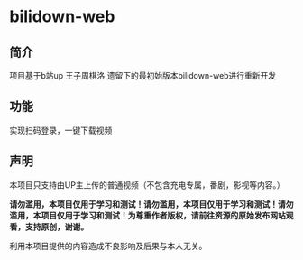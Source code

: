 # bilidown-web
## 简介
项目基于b站up 王子周棋洛 遗留下的最初始版本bilidown-web进行重新开发
## 功能
实现扫码登录，一键下载视频
## 声明
本项目只支持由UP主上传的普通视频（不包含充电专属，番剧，影视等内容。）

<strong>请勿滥用，本项目仅用于学习和测试！请勿滥用，本项目仅用于学习和测试！请勿滥用，本项目仅用于学习和测试！为尊重作者版权，请前往资源的原始发布网站观看，支持原创，谢谢。</strong>

利用本项目提供的内容造成不良影响及后果与本人无关。
